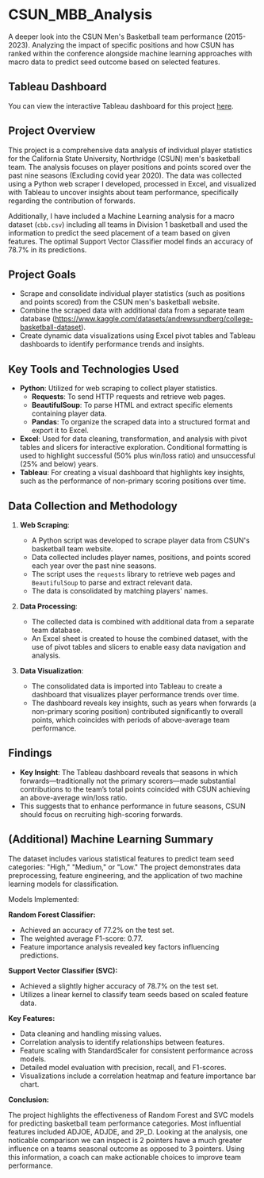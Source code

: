 # CSUN_MBB_Analysis
A deeper look into the CSUN Men's Basketball team performance (2015-2023). Analyzing the impact of specific positions and how CSUN has ranked within the conference alongside machine learning approaches with macro data to predict seed outcome based on selected features.

## Tableau Dashboard
You can view the interactive Tableau dashboard for this project [here](https://public.tableau.com/app/profile/george.patterson4334/viz/CSUNAnalysis/TeamHistoryDashboard).

## Project Overview

This project is a comprehensive data analysis of individual player statistics for the California State University, Northridge (CSUN) men's basketball team. The analysis focuses on player positions and points scored over the past nine seasons (Excluding covid year 2020). The data was collected using a Python web scraper I developed, processed in Excel, and visualized with Tableau to uncover insights about team performance, specifically regarding the contribution of forwards.

Additionally, I have included a Machine Learning analysis for a macro dataset (`cbb.csv`) including all teams in Division 1 basketball and used the information to predict the seed placement of a team based on given features. The optimal Support Vector Classifier model finds an accuracy of 78.7% in its predictions.

## Project Goals

- Scrape and consolidate individual player statistics (such as positions and points scored) from the CSUN men's basketball website.
- Combine the scraped data with additional data from a separate team database (https://www.kaggle.com/datasets/andrewsundberg/college-basketball-dataset).
- Create dynamic data visualizations using Excel pivot tables and Tableau dashboards to identify performance trends and insights.

## Key Tools and Technologies Used

- **Python**: Utilized for web scraping to collect player statistics.
  - **Requests**: To send HTTP requests and retrieve web pages.
  - **BeautifulSoup**: To parse HTML and extract specific elements containing player data.
  - **Pandas**: To organize the scraped data into a structured format and export it to Excel.
- **Excel**: Used for data cleaning, transformation, and analysis with pivot tables and slicers for interactive exploration. Conditional formatting is used to highlight successful (50% plus win/loss ratio) and unsuccessful (25% and below) years.
- **Tableau**: For creating a visual dashboard that highlights key insights, such as the performance of non-primary scoring positions over time.

## Data Collection and Methodology

1. **Web Scraping**:
   - A Python script was developed to scrape player data from CSUN's basketball team website.
   - Data collected includes player names, positions, and points scored each year over the past nine seasons.
   - The script uses the `requests` library to retrieve web pages and `BeautifulSoup` to parse and extract relevant data.
   - The data is consolidated by matching players' names.

2. **Data Processing**:
   - The collected data is combined with additional data from a separate team database.
   - An Excel sheet is created to house the combined dataset, with the use of pivot tables and slicers to enable easy data navigation and analysis.

3. **Data Visualization**:
   - The consolidated data is imported into Tableau to create a dashboard that visualizes player performance trends over time.
   - The dashboard reveals key insights, such as years when forwards (a non-primary scoring position) contributed significantly to overall points, which coincides with periods of above-average team performance.

## Findings

- **Key Insight**: The Tableau dashboard reveals that seasons in which forwards—traditionally not the primary scorers—made substantial contributions to the team’s total points coincided with CSUN achieving an above-average win/loss ratio.
- This suggests that to enhance performance in future seasons, CSUN should focus on recruiting high-scoring forwards.

## (Additional) Machine Learning Summary

The dataset includes various statistical features to predict team seed categories: "High," "Medium," or "Low." The project demonstrates data preprocessing, feature engineering, and the application of two machine learning models for classification.

Models Implemented:

**Random Forest Classifier:**
- Achieved an accuracy of 77.2% on the test set.
- The weighted average F1-score: 0.77.
- Feature importance analysis revealed key factors influencing predictions.

**Support Vector Classifier (SVC):**
- Achieved a slightly higher accuracy of 78.7% on the test set.
- Utilizes a linear kernel to classify team seeds based on scaled feature data.

**Key Features:**
- Data cleaning and handling missing values.
- Correlation analysis to identify relationships between features.
- Feature scaling with StandardScaler for consistent performance across models.
- Detailed model evaluation with precision, recall, and F1-scores.
- Visualizations include a correlation heatmap and feature importance bar chart.
  
**Conclusion:**

The project highlights the effectiveness of Random Forest and SVC models for predicting basketball team performance categories. Most influential features included ADJOE, ADJDE, and 2P_D. Looking at the analysis, one noticable comparison we can inspect is 2 pointers have a much greater influence on a teams seasonal outcome as opposed to 3 pointers. Using this information, a coach can make actionable choices to improve team performance.


